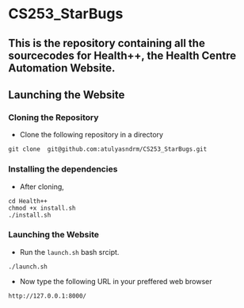 # CS253_StarBugs
This is the repository containing all the sourcecodes for Health++, the Health Centre Automation Website.
---
## Launching the Website


### Cloning the Repository

- Clone the following repository in a directory 

```
git clone  git@github.com:atulyasndrm/CS253_StarBugs.git
```

### Installing the dependencies

- After cloning, 

```
cd Health++
chmod +x install.sh
./install.sh
```

### Launching the Website

- Run the ```launch.sh``` bash srcipt. 
```
./launch.sh
```

- Now type the following URL in your preffered web browser
```
http://127.0.0.1:8000/
```
